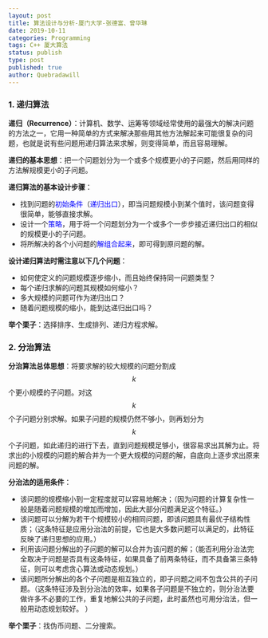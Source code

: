 ```yaml
---
layout: post
title: 算法设计与分析-厦门大学-张德富、曾华琳
date: 2019-10-11
categories: Programming
tags: C++ 厦大算法
status: publish
type: post
published: true
author: Quebradawill
---
```


### 1. 递归算法

**递归（Recurrence）**：计算机、数学、运筹等领域经常使用的最强大的解决问题的方法之一，它用一种简单的方式来解决那些用其他方法解起来可能很复杂的问题，也就是说有些问题用递归算法来求解，则变得简单，而且容易理解。

**递归的基本思想**：把一个问题划分为一个或多个规模更小的子问题，然后用同样的方法解规模更小的子问题。 

**递归算法的基本设计步骤**：

- 找到问题的<font color='blue'>初始条件</font>（<font color='blue'>递归出口</font>），即当问题规模小到某个值时，该问题变得很简单，能够直接求解。
- 设计一个<font color='blue'>策略</font>，用于将一个问题划分为一个或多个一步步接近递归出口的相似的规模更小的子问题。
- 将所解决的各个小问题的<font color='blue'>解组合起来</font>，即可得到原问题的解。 

**设计递归算法时需注意以下几个问题**：

- 如何使定义的问题规模逐步缩小，而且始终保持同一问题类型？
- 每个递归求解的问题其规模如何缩小？
- 多大规模的问题可作为递归出口？
- 随着问题规模的缩小，能到达递归出口吗？ 

**举个栗子**：选择排序、生成排列、递归方程求解。

### 2. 分治算法

**分治算法总体思想**：将要求解的较大规模的问题分割成 $$k$$ 个更小规模的子问题。对这 $$k$$ 个子问题分别求解。如果子问题的规模仍然不够小，则再划分为 $$k$$ 个子问题，如此递归的进行下去，直到问题规模足够小，很容易求出其解为止。将求出的小规模的问题的解合并为一个更大规模的问题的解，自底向上逐步求出原来问题的解。

**分治法的适用条件**：

- 该问题的规模缩小到一定程度就可以容易地解决；（因为问题的计算复杂性一般是随着问题规模的增加而增加，因此大部分问题满足这个特征。）
- 该问题可以分解为若干个规模较小的相同问题，即该问题具有最优子结构性质；（这条特征是应用分治法的前提，它也是大多数问题可以满足的，此特征反映了递归思想的应用。）
- 利用该问题分解出的子问题的解可以合并为该问题的解；（能否利用分治法完全取决于问题是否具有这条特征，如果具备了前两条特征，而不具备第三条特征，则可以考虑贪心算法或动态规划。）
- 该问题所分解出的各个子问题是相互独立的，即子问题之间不包含公共的子问题。（这条特征涉及到分治法的效率，如果各子问题是不独立的，则分治法要做许多不必要的工作，重复地解公共的子问题，此时虽然也可用分治法，但一般用动态规划较好。 ）

**举个栗子**：找伪币问题、二分搜索。